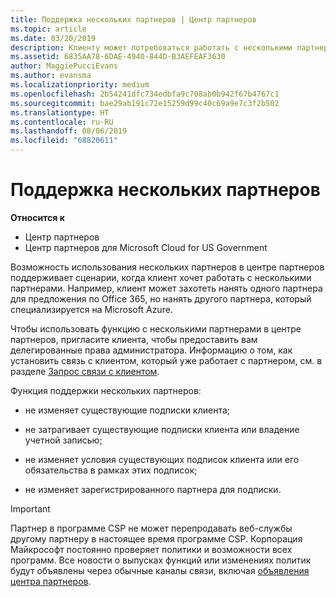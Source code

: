 ```yaml
---
title: Поддержка нескольких партнеров | Центр партнеров
ms.topic: article
ms.date: 03/20/2019
description: Клиенту может потребоваться работать с несколькими партнерами в рамках программы поставщиков облачных решений, специализирующимися на разных услугах.
ms.assetid: 6835AA78-6DAE-4940-844D-B3AEFEAF3630
author: MaggiePucciEvans
ms.author: evansma
ms.localizationpriority: medium
ms.openlocfilehash: 2b54241dfc734edbfa9c708ab0b942f67b4767c1
ms.sourcegitcommit: bae29ab191c72e15259d99c40c69a9e7c3f2b502
ms.translationtype: HT
ms.contentlocale: ru-RU
ms.lasthandoff: 08/06/2019
ms.locfileid: "68820611"
---
```

# <a name="multi-partner-support"></a>Поддержка нескольких партнеров

**Относится к**

-  Центр партнеров
-  Центр партнеров для Microsoft Cloud for US Government

Возможность использования нескольких партнеров в центре партнеров поддерживает сценарии, когда клиент хочет работать с несколькими партнерами. Например, клиент может захотеть нанять одного партнера для предложения по Office 365, но нанять другого партнера, который специализируется на Microsoft Azure.

Чтобы использовать функцию с несколькими партнерами в центре партнеров, пригласите клиента, чтобы предоставить вам делегированные права администратора. Информацию о том, как установить связь с клиентом, который уже работает с партнером, см. в разделе [Запрос связи с клиентом](request-a-relationship-with-a-customer.md).

Функция поддержки нескольких партнеров:

- не изменяет существующие подписки клиента;

- не затрагивает существующие подписки клиента или владение учетной записью;

- не изменяет условия существующих подписок клиента или его обязательства в рамках этих подписок;

- не изменяет зарегистрированного партнера для подписки.

> [!IMPORTANT]  
> Партнер в программе CSP не может перепродавать веб-службы другому партнеру в настоящее время программе CSP. Корпорация Майкрософт постоянно проверяет политики и возможности всех программ. Все новости о выпусках функций или изменениях политик будут объявлены через обычные каналы связи, включая [объявления центра партнеров](https://partner.microsoft.com/pcv/announcements).